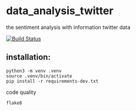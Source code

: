 # data_analysis_twitter
the sentiment analysis with information twitter data

[![Build Status](https://app.travis-ci.com/jr1os/data_analysis_twitter.svg?branch=main)](https://app.travis-ci.com/jr1os/data_analysis_twitter)

## installation:
```console
python3 -m venv .venv
source .venv/bin/activate
pip install -r requirements-dev.txt
```
code quality
```console
flake8
```